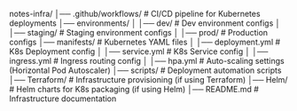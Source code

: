 notes-infra/
│── .github/workflows/    # CI/CD pipeline for Kubernetes deployments
│── environments/
│   │── dev/              # Dev environment configs
│   │── staging/          # Staging environment configs
│   │── prod/             # Production configs
│── manifests/            # Kubernetes YAML files
│   │── deployment.yml    # K8s Deployment config
│   │── service.yml       # K8s Service config
│   │── ingress.yml       # Ingress routing config
│   │── hpa.yml           # Auto-scaling settings (Horizontal Pod Autoscaler)
│── scripts/              # Deployment automation scripts
│── Terraform/            # Infrastructure provisioning (if using Terraform)
│── Helm/                 # Helm charts for K8s packaging (if using Helm)
│── README.md             # Infrastructure documentation

